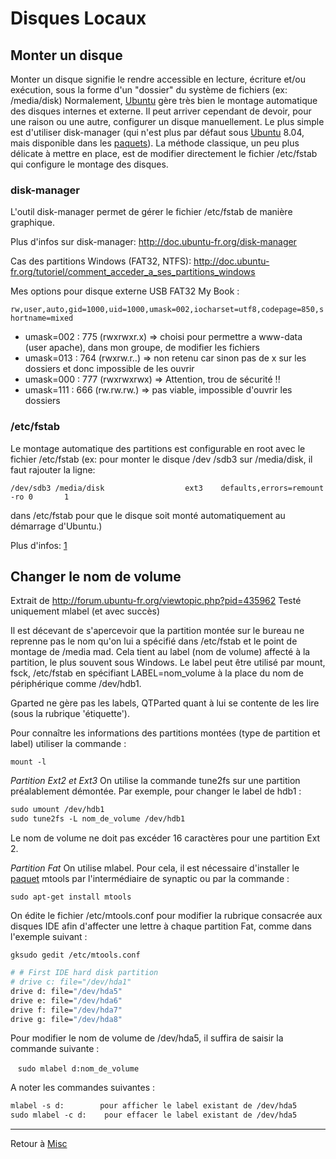 # Disques Locaux

## Monter un disque

Monter un disque signifie le rendre accessible en lecture, écriture
et/ou exécution, sous la forme d'un "dossier" du système de fichiers
(ex: /media/disk) Normalement, [Ubuntu](Ubuntu "wikilink") gère très
bien le montage automatique des disques internes et externe. Il peut
arriver cependant de devoir, pour une raison ou une autre, configurer un
disque manuellement. Le plus simple est d'utiliser disk-manager (qui
n'est plus par défaut sous [Ubuntu](Ubuntu "wikilink") 8.04, mais
disponible dans les [paquets](Paquet "wikilink")). La méthode classique,
un peu plus délicate à mettre en place, est de modifier directement le
fichier /etc/fstab qui configure le montage des disques.

### disk-manager

L'outil disk-manager permet de gérer le fichier /etc/fstab de manière
graphique.

Plus d'infos sur disk-manager: <http://doc.ubuntu-fr.org/disk-manager>

Cas des partitions Windows (FAT32, NTFS):
<http://doc.ubuntu-fr.org/tutoriel/comment_acceder_a_ses_partitions_windows>

Mes options pour disque externe USB FAT32 My Book :

`rw,user,auto,gid=1000,uid=1000,umask=002,iocharset=utf8,codepage=850,shortname=mixed`

- umask=002 : 775 (rwxrwxr.x) =\> choisi pour permettre a www-data (user
  apache), dans mon groupe, de modifier les fichiers
- umask=013 : 764 (rwxrw.r..) =\> non retenu car sinon pas de x sur les
  dossiers et donc impossible de les ouvrir
- umask=000 : 777 (rwxrwxrwx) =\> Attention, trou de sécurité !!
- umask=111 : 666 (rw.rw.rw.) =\> pas viable, impossible d'ouvrir les
  dossiers

### /etc/fstab

Le montage automatique des partitions est configurable en root avec le
fichier /etc/fstab (ex: pour monter le disque /dev /sdb3 sur
/media/disk, il faut rajouter la ligne:

`/dev/sdb3 /media/disk                  ext3    defaults,errors=remount-ro 0       1`

dans /etc/fstab pour que le disque soit monté automatiquement au
démarrage d'Ubuntu.)

Plus d'infos: [1](http://www.lea-linux.org/cached/index/Fstab.html)

## Changer le nom de volume

Extrait de <http://forum.ubuntu-fr.org/viewtopic.php?pid=435962> Testé
uniquement mlabel (et avec succès)

Il est décevant de s'apercevoir que la partition montée sur le bureau ne
reprenne pas le nom qu'on lui a spécifié dans /etc/fstab et le point de
montage de /media mad. Cela tient au label (nom de volume) affecté à la
partition, le plus souvent sous Windows. Le label peut être utilisé par
mount, fsck, /etc/fstab en spécifiant LABEL=nom_volume à la place du nom
de périphérique comme /dev/hdb1.

Gparted ne gère pas les labels, QTParted quant à lui se contente de les
lire (sous la rubrique 'étiquette').

Pour connaître les informations des partitions montées (type de
partition et label) utiliser la commande :

`mount -l`

*Partition Ext2 et Ext3* On utilise la commande tune2fs sur une
partition préalablement démontée. Par exemple, pour changer le label de
hdb1 :

```sh
sudo umount /dev/hdb1
sudo tune2fs -L nom_de_volume /dev/hdb1
```

Le nom de volume ne doit pas excéder 16 caractères pour une partition
Ext 2.

*Partition Fat* On utilise mlabel. Pour cela, il est nécessaire
d'installer le [paquet](Paquet "wikilink") mtools par l'intermédiaire de
synaptic ou par la commande :

`sudo apt-get install mtools`

On édite le fichier /etc/mtools.conf pour modifier la rubrique consacrée
aux disques IDE afin d'affecter une lettre à chaque partition Fat, comme
dans l'exemple suivant :

`gksudo gedit /etc/mtools.conf`

```sh
# # First IDE hard disk partition
# drive c: file="/dev/hda1"
drive d: file="/dev/hda5"
drive e: file="/dev/hda6"
drive f: file="/dev/hda7"
drive g: file="/dev/hda8"
```

Pour modifier le nom de volume de /dev/hda5, il suffira de saisir la
commande suivante :

   `sudo mlabel d:nom_de_volume`

A noter les commandes suivantes :

```sh
mlabel -s d:        pour afficher le label existant de /dev/hda5
sudo mlabel -c d:    pour effacer le label existant de /dev/hda5
```

------------------------------------------------------------------------

Retour à [Misc](Misc "wikilink")
